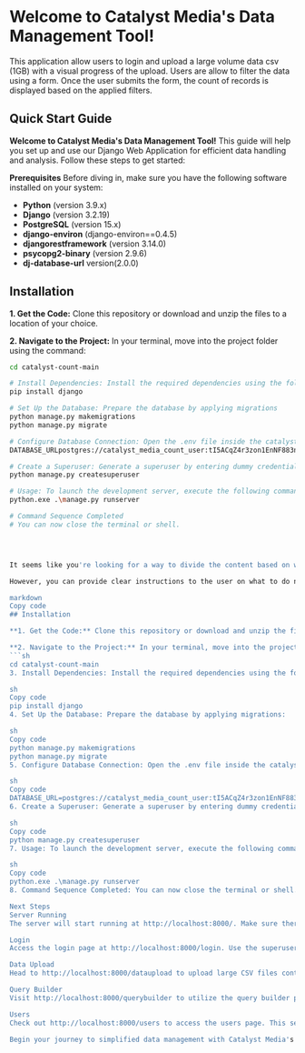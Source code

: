 # Welcome to Catalyst Media's Data Management Tool!
This application allow users to login and upload a large volume data csv (1GB) with a visual
progress of the upload.
Users are allow to filter the data using a form. 
Once the user submits the form,  the count of records is displayed based on the applied filters.

## Quick Start Guide

**Welcome to Catalyst Media's Data Management Tool!** This guide will help you set up and use our Django Web Application for efficient data handling and analysis. Follow these steps to get started:

**Prerequisites**
Before diving in, make sure you have the following software installed on your system:

- **Python** (version 3.9.x)
- **Django** (version 3.2.19)
- **PostgreSQL** (version 15.x)
- **django-environ** (django-environ==0.4.5)
- **djangorestframework** (version 3.14.0)
- **psycopg2-binary** (version 2.9.6)
- **dj-database-url** version(2.0.0)

## Installation

**1. Get the Code:** Clone this repository or download and unzip the files to a location of your choice.

**2. Navigate to the Project:** In your terminal, move into the project folder using the command:
```sh
cd catalyst-count-main

# Install Dependencies: Install the required dependencies using the following command
pip install django

# Set Up the Database: Prepare the database by applying migrations
python manage.py makemigrations
python manage.py migrate

# Configure Database Connection: Open the .env file inside the catalyst_count folder. Make sure to set SECRET_KEY and DATABASE_URL. Adjust the DATABASE_URL to match your PostgreSQL database
DATABASE_URLpostgres://catalyst_media_count_user:tI5ACqZ4r3zon1EnNF883naI5uIWNawE@dpg-cjjoo1gcfp5c738glggg-a.singapore-postgres.render.com/catalyst_media_count

# Create a Superuser: Generate a superuser by entering dummy credentials
python manage.py createsuperuser

# Usage: To launch the development server, execute the following command
python.exe .\manage.py runserver

# Command Sequence Completed
# You can now close the terminal or shell.




It seems like you're looking for a way to divide the content based on whether the shell is still open or closed. In a linear README format, you cannot add content that is contextually dependent on the user's actions in the terminal.

However, you can provide clear instructions to the user on what to do next in both cases. Here's a way to structure it:

markdown
Copy code
## Installation

**1. Get the Code:** Clone this repository or download and unzip the files to a location of your choice.

**2. Navigate to the Project:** In your terminal, move into the project folder using the command:
```sh
cd catalyst-count-main
3. Install Dependencies: Install the required dependencies using the following command:

sh
Copy code
pip install django
4. Set Up the Database: Prepare the database by applying migrations:

sh
Copy code
python manage.py makemigrations
python manage.py migrate
5. Configure Database Connection: Open the .env file inside the catalyst_count folder. Make sure to set SECRET_KEY and DATABASE_URL. Adjust the DATABASE_URL to match your PostgreSQL database:

sh
Copy code
DATABASE_URL=postgres://catalyst_media_count_user:tI5ACqZ4r3zon1EnNF883naI5uIWNawE@dpg-cjjoo1gcfp5c738glggg-a.singapore-postgres.render.com/catalyst_media_count
6. Create a Superuser: Generate a superuser by entering dummy credentials:

sh
Copy code
python manage.py createsuperuser
7. Usage: To launch the development server, execute the following command:

sh
Copy code
python.exe .\manage.py runserver
8. Command Sequence Completed: You can now close the terminal or shell.

Next Steps
Server Running
The server will start running at http://localhost:8000/. Make sure there are no errors in the command prompt.

Login
Access the login page at http://localhost:8000/login. Use the superuser credentials created during installation to explore other pages.

Data Upload
Head to http://localhost:8000/dataupload to upload large CSV files containing company data.

Query Builder
Visit http://localhost:8000/querybuilder to utilize the query builder page. Apply filters based on name, year founded, industry, and country. After applying filters, clicking "Query Data" will display the matching record count.

Users
Check out http://localhost:8000/users to access the users page. This section lists all system users, accessible only to logged-in users.

Begin your journey to simplified data management with Catalyst Media's tool. Happy exploring!









